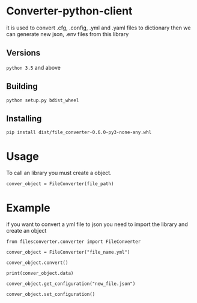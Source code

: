 # Converter-python-client
it is used to convert .cfg, .config, .yml and .yaml files to dictionary then we can generate new json, .env files from this library

## Versions
```python 3.5``` and above

## Building
```python setup.py bdist_wheel```

## Installing
```pip install dist/file_converter-0.6.0-py3-none-any.whl```

# Usage
To call an library you must create a object.

```conver_object = FileConverter(file_path)```

# Example
if you want to convert a yml file to json you need to import the library and create an object 

```from filesconverter.converter import FileConverter```

<!-- Invoking the FileConverter class by passing file_path -->
```conver_object = FileConverter("file_name.yml")```

<!--  this will convert given file to dict and stored into self.data -->
```conver_object.convert()```

<!--  printing the converted value -->
```print(conver_object.data)```

<!--  generating new file from converted dictionary it will be stored into given path -->
```conver_object.get_configuration("new_file.json")```

<!--  exporting env variables to current system from generated dictionary -->
```conver_object.set_configuration()```
